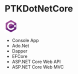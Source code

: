 ﻿# PTKDotNetCore

<img src="https://github.com/devicons/devicon/blob/master/icons/csharp/csharp-original.svg" alt="csharp logo" width="40" height="40" />

- Console App
- Ado.Net
- Dapper
- EFCore
- ASP.NET Core Web API
- ASP.NET Core Web MVC
